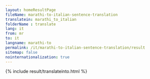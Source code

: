 ```yaml
---
layout: homeResultPage
fileName: marathi-to-italian-sentence-translation
translatein: marathi_to_italian
folderName : translate
lang: it
from: mr
to: it
langname: marathi-to
permalink: /it/marathi-to-italian-sentence-translation/result
sitemap: false
nointernationalization: true
---
```

{% include result/translateinto.html %}

<script src="/js/result/translation.js" data-foldername="{{page.folderName}}" data-lang="{{page.lang}}"></script>
